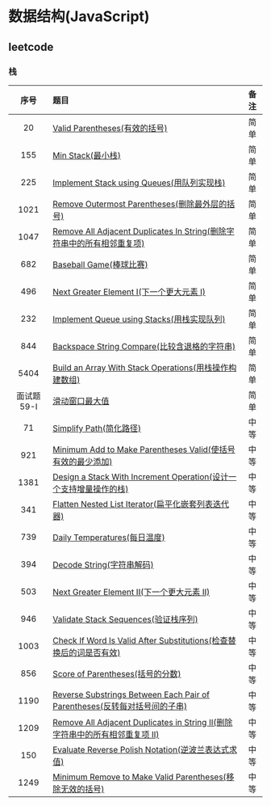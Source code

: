 # 数据结构(JavaScript)

## leetcode

### 栈

序号|题目|备注
:--:|:--|:--:
20|[Valid Parentheses(有效的括号)](./Stack/20/README.md)|简单
155|[Min Stack(最小栈)](./Stack/155/README.md)|简单
225|[Implement Stack using Queues(用队列实现栈)](./Stack/225/README.md)|简单
1021|[Remove Outermost Parentheses(删除最外层的括号)](./Stack/1021/README.md)|简单
1047|[Remove All Adjacent Duplicates In String(删除字符串中的所有相邻重复项)](./Stack/1047/README.md)|简单
682|[Baseball Game(棒球比赛)](./Stack/682/README.md)|简单
496|[Next Greater Element I(下一个更大元素 I)](./Stack/496/README.md)|简单
232|[Implement Queue using Stacks(用栈实现队列)](./Stack/232/README.md)|简单
844|[Backspace String Compare(比较含退格的字符串)](./Stack/844/README.md)|简单
5404|[Build an Array With Stack Operations(用栈操作构建数组)](./Stack/5404/README.md)|简单
面试题59-I|[滑动窗口最大值](./Stack/59-I/README.md)|简单
71|[Simplify Path(简化路径)](./Stack/71/README.md)|中等
921|[Minimum Add to Make Parentheses Valid(使括号有效的最少添加)](./Stack/921/README.md)|中等
1381|[Design a Stack With Increment Operation(设计一个支持增量操作的栈)](./Stack/1381/README.md)|中等
341|[Flatten Nested List Iterator(扁平化嵌套列表迭代器)](./Stack/341/README.md)|中等
739|[Daily Temperatures(每日温度)](./Stack/739/README.md)|中等
394|[Decode String(字符串解码)](./Stack/394/README.md)|中等
503|[Next Greater Element II(下一个更大元素 II)](./Stack/503/README.md)|中等
946|[Validate Stack Sequences(验证栈序列)](./Stack/946/README.md)|中等
1003|[Check If Word Is Valid After Substitutions(检查替换后的词是否有效)](./Stack/1003/README.md)|中等
856|[Score of Parentheses(括号的分数)](./Stack/856/README.md)|中等
1190|[Reverse Substrings Between Each Pair of Parentheses(反转每对括号间的子串)](./Stack/1190/README.md)|中等
1209|[Remove All Adjacent Duplicates in String II(删除字符串中的所有相邻重复项 II)](./Stack/1209/README.md)|中等
150|[Evaluate Reverse Polish Notation(逆波兰表达式求值)](./Stack/150/README.md)|中等
1249|[Minimum Remove to Make Valid Parentheses(移除无效的括号)](./Stack/1249/README.md)|中等
